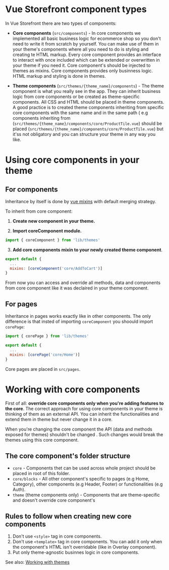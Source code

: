 # Vue Storefront component types
In Vue Storefront there are two types of components:

* <strong>Core components</strong> (`src/components`) - In core components we implemented all basic business logic for ecommerce shop so you don't need to write it from scratch by yourself. You can make use of them in your theme's components where all you need to do is styling and creating te HTML markup. Every core component provides an interface to interact with once included which can be extended or overwritten in your theme if you need it. Core component's should be injected to themes as mixins. Core components provides only businness logic. HTML markup and styling is done in themes.

* <strong>Theme components</strong> (`src/themes/{theme_name}/components`) - The theme component is what you really see in the app. They can inherit business logic from core components or be created as theme-specific components. All CSS and HTML should be placed in theme components. A good practice is to created theme components inheriting from specific core components with the same name and in the same path ( e.g components inheriting from (`src/themes/{theme_name}/components/core/ProductTile.vue`) should be placed  (`src/themes/{theme_name}/components/core/ProductTile.vue`) but it'ss not obligatory and you can structure your theme in any way you like.

# Using core components in your theme

## For components
Inheritance by itself is done by [vue mixins](https://vuejs.org/v2/guide/mixins.html) with default merging strategy.

To inherit from core component:

1. <strong>Create new component in your theme. </strong> 

2. <strong>Import coreComponent module.</strong>
```javascript
import { coreComponent } from 'lib/themes'
```
3. <strong>Add core components mixin to your newly created theme component</strong>.
```javascript
export default {
  ...
  mixins: [coreComponent('core/AddToCart')]
}
```
From now you can access and override all methods, data and components from core component like it was declaired in your theme component.


## For pages

Inheritance in pages works exactly like in other components. The only difference is that insted of importing `coreComponent` you shoould import `corePage`:
```javascript
import { corePage } from 'lib/themes'

export default {
  ...
  mixins: [corePage('core/Home')]
}
```
Core pages are placed in `src/pages`.

# Working with core components

First of all: <strong>override core components only when you're adding features to the core</strong>. The correct approach for using core components in your theme is thinking of them as an external API. You can inherit the functionalities and extend them in theme but never change it in a core.

When you're changing the core component the API (data and methods exposed for themes) shouldn't be changed . Such changes would break the themes using this core component.

## The core component's folder structure

* `core` - Components thet can be used across whole project should be placed in root of this folder. 
* `core/blocks` - All other component's specific to pages (e.g Home, Category), other components (e.g Header, Footer) or functionalities (e.g Auth).
* `theme` (theme components only) - Components that are theme-specific and doesn't override core component's

## Rules to follow when creating new core components

1. Don't use `<style>` tag in core components.
2. Don't use `<template>` tag in core components. You can add it only when the component's HTML isn't overridable (like in Overlay component).
3. Put only theme-agnostic businnes logic in core components.

See also: [Working with themes](https://github.com/DivanteLtd/vue-storefront/blob/master/doc/themes/Working%20with%20themes.md)


